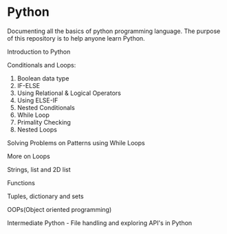 # Python
Documenting all the basics of python programming language. The purpose of this repository is to help anyone learn Python.

Introduction to Python 

Conditionals and Loops:
1. Boolean data type
2. IF-ELSE
3. Using Relational & Logical Operators
4. Using ELSE-IF
5. Nested Conditionals
6. While Loop
7. Primality Checking
8. Nested Loops


Solving Problems on Patterns using While Loops 

More on Loops

Strings, list and 2D list 

Functions 

Tuples, dictionary and sets 

OOPs(Object oriented programming) 

Intermediate Python - File handling and exploring API's in Python 
